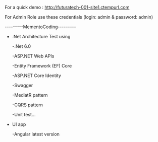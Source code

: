 For a quick demo : http://futuratech-001-site1.ctempurl.com 

For Admin Role use these credentials (login: admin & password: admin)


---------MementoCoding---------

- .Net Architecture Test using

    -.Net 6.0
	
    -ASP.NET Web APIs
	
    -Entity Framework (EF) Core
	
    -ASP.NET Core Identity
	
    -Swagger
	
    -MediatR pattern
	
    -CQRS pattern
	
    -Unit test...

 - UI app 
 
    -Angular latest version
